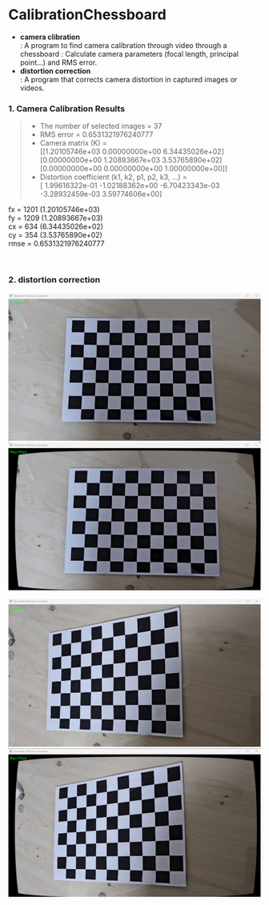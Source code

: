 # CalibrationChessboard

- **camera clibration**  
  : A program to find camera calibration through video through a chessboard
  : Calculate camera parameters (focal length, principal point...) and RMS error.
- **distortion correction**  
  : A program that corrects camera distortion in captured images or videos.

### 1. Camera Calibration Results

> - The number of selected images = 37
> - RMS error = 0.6531321976240777
> - Camera matrix (K) =  
>    [[1.20105746e+03 0.00000000e+00 6.34435026e+02]
[0.00000000e+00 1.20893667e+03 3.53765890e+02]
[0.00000000e+00 0.00000000e+00 1.00000000e+00]]
> - Distortion coefficient (k1, k2, p1, p2, k3, ...) =  
>   [ 1.99616322e-01 -1.02188362e+00 -6.70423343e-03 -3.28932459e-03 3.59774606e+00]

fx = 1201 (1.20105746e+03)  
fy = 1209 (1.20893667e+03)  
cx = 634 (6.34435026e+02)  
cy = 354 (3.53765890e+02)  
rmse = 0.6531321976240777

<br>

### 2. distortion correction

![original](img/image.png)
![rectified](img/image-1.png)

![Original2](img/image-3.png)
![rectified2](img/image-2.png)
